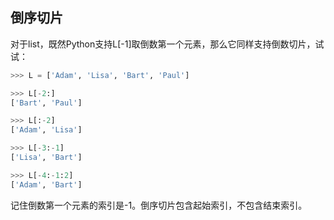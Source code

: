 ## 倒序切片

对于list，既然Python支持L[-1]取倒数第一个元素，那么它同样支持倒数切片，试试：

```python
>>> L = ['Adam', 'Lisa', 'Bart', 'Paul']

>>> L[-2:]
['Bart', 'Paul']

>>> L[:-2]
['Adam', 'Lisa']

>>> L[-3:-1]
['Lisa', 'Bart']

>>> L[-4:-1:2]
['Adam', 'Bart']
```

记住倒数第一个元素的索引是-1。倒序切片包含起始索引，不包含结束索引。